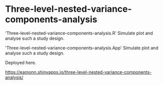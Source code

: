 # Three-level-nested-variance-components-analysis

'Three-level-nested-variance-components-analysis.R' Simulate plot and analyse such a study design.

'Three-level-nested-variance-components-analysis.App' Simulate plot and analyse such a study design.

Deployed here.

https://eamonn.shinyapps.io/three-level-nested-variance-components-analysis/ 

